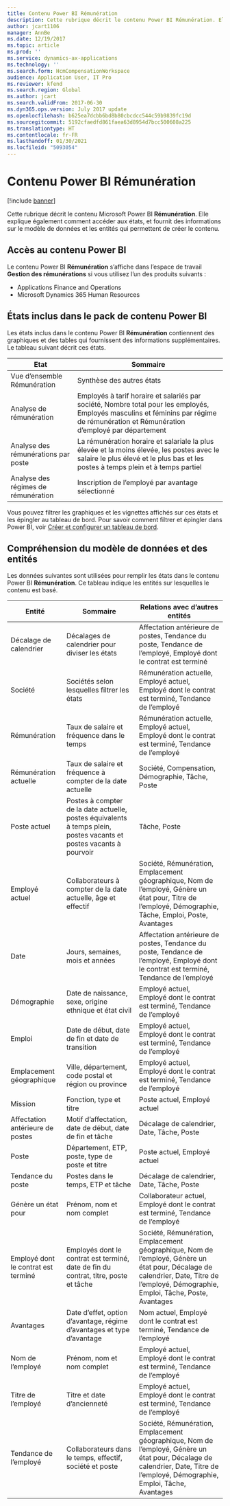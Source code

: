 ```yaml
---
title: Contenu Power BI Rémunération
description: Cette rubrique décrit le contenu Power BI Rémunération. Elle explique comment accéder aux rapports et fournit des informations sur le modèle de données utilisé.
author: jcart1106
manager: AnnBe
ms.date: 12/19/2017
ms.topic: article
ms.prod: ''
ms.service: dynamics-ax-applications
ms.technology: ''
ms.search.form: HcmCompensationWorkspace
audience: Application User, IT Pro
ms.reviewer: kfend
ms.search.region: Global
ms.author: jcart
ms.search.validFrom: 2017-06-30
ms.dyn365.ops.version: July 2017 update
ms.openlocfilehash: b625ea7dcbb6bd8b80cbcdcc544c59b9839fc19d
ms.sourcegitcommit: 5192cfaedfd861faea63d8954d7bcc500608a225
ms.translationtype: HT
ms.contentlocale: fr-FR
ms.lasthandoff: 01/30/2021
ms.locfileid: "5093054"
---
```

# <a name="compensation-power-bi-content"></a>Contenu Power BI Rémunération

[!include [banner](../includes/banner.md)]

Cette rubrique décrit le contenu Microsoft Power BI **Rémunération**. Elle explique également comment accéder aux états, et fournit des informations sur le modèle de données et les entités qui permettent de créer le contenu.

## <a name="accessing-the-power-bi-content"></a>Accès au contenu Power BI
Le contenu Power BI **Rémunération** s’affiche dans l’espace de travail **Gestion des rémunérations** si vous utilisez l’un des produits suivants :

- Applications Finance and Operations
- Microsoft Dynamics 365 Human Resources

## <a name="reports-that-are-included-in-the-power-bi-content"></a>États inclus dans le pack de contenu Power BI
Les états inclus dans le contenu Power BI **Rémunération** contiennent des graphiques et des tables qui fournissent des informations supplémentaires. Le tableau suivant décrit ces états.

| Etat                     | Sommaire |
|----------------------------|----------|
| Vue d’ensemble Rémunération      | Synthèse des autres états |
| Analyse de rémunération      | Employés à tarif horaire et salariés par société, Nombre total pour les employés, Employés masculins et féminins par régime de rémunération et Rémunération d’employé par département |
| Analyse des rémunérations par poste      | La rémunération horaire et salariale la plus élevée et la moins élevée, les postes avec le salaire le plus élevé et le plus bas et les postes à temps plein et à temps partiel |
| Analyse des régimes de rémunération | Inscription de l’employé par avantage sélectionné |

Vous pouvez filtrer les graphiques et les vignettes affichés sur ces états et les épingler au tableau de bord. Pour savoir comment filtrer et épingler dans Power BI, voir [Créer et configurer un tableau de bord](https://powerbi.microsoft.com/guided-learning/powerbi-learning-4-2-create-configure-dashboards).

## <a name="understanding-the-data-model-and-entities"></a>Compréhension du modèle de données et des entités
Les données suivantes sont utilisées pour remplir les états dans le contenu Power BI **Rémunération**. Ce tableau indique les entités sur lesquelles le contenu est basé.

| Entité                   | Sommaire                                                                                                   | Relations avec d’autres entités |
|--------------------------|------------------------------------------------------------------------------------------------------------|-----------------------------------|
| Décalage de calendrier          | Décalages de calendrier pour diviser les états                                                                          | Affectation antérieure de postes, Tendance du poste, Tendance de l’employé, Employé dont le contrat est terminé |
| Société                  | Sociétés selon lesquelles filtrer les états                                                                             | Rémunération actuelle, Employé actuel, Employé dont le contrat est terminé, Tendance de l’employé |
| Rémunération             | Taux de salaire et fréquence dans le temps                                                                           | Rémunération actuelle, Employé actuel, Employé dont le contrat est terminé, Tendance de l’employé |
| Rémunération actuelle     | Taux de salaire et fréquence à compter de la date actuelle                                                              | Société, Compensation, Démographie, Tâche, Poste |
| Poste actuel         | Postes à compter de la date actuelle, postes équivalents à temps plein, postes vacants et postes vacants à pourvoir | Tâche, Poste |
| Employé actuel         | Collaborateurs à compter de la date actuelle, âge et effectif                                                         | Société, Rémunération, Emplacement géographique, Nom de l’employé, Génère un état pour, Titre de l’employé, Démographie, Tâche, Emploi, Poste, Avantages |
| Date                     | Jours, semaines, mois et années                                                                             | Affectation antérieure de postes, Tendance du poste, Tendance de l’employé, Employé dont le contrat est terminé, Tendance de l’employé |
| Démographie             | Date de naissance, sexe, origine ethnique et état civil                                                   | Employé actuel, Employé dont le contrat est terminé, Tendance de l’employé |
| Emploi               | Date de début, date de fin et date de transition                                                                  | Employé actuel, Employé dont le contrat est terminé, Tendance de l’employé |
| Emplacement géographique      | Ville, département, code postal et région ou province                                                           | Employé actuel, Employé dont le contrat est terminé, Tendance de l’employé |
| Mission                      | Fonction, type et titre                                                                                  | Poste actuel, Employé actuel |
| Affectation antérieure de postes | Motif d’affectation, date de début, date de fin et tâche                                                           | Décalage de calendrier, Date, Tâche, Poste |
| Poste                 | Département, ETP, poste, type de poste et titre                                                        | Poste actuel, Employé actuel |
| Tendance du poste           | Postes dans le temps, ETP et tâche                                                                          | Décalage de calendrier, Date, Tâche, Poste |
| Génère un état pour               | Prénom, nom et nom complet                                                                       | Collaborateur actuel, Employé dont le contrat est terminé, Tendance de l’employé |
| Employé dont le contrat est terminé      | Employés dont le contrat est terminé, date de fin du contrat, titre, poste et tâche                                           | Société, Rémunération, Emplacement géographique, Nom de l’employé, Génère un état pour, Décalage de calendrier, Date, Titre de l’employé, Démographie, Emploi, Tâche, Poste, Avantages |
| Avantages                 | Date d’effet, option d’avantage, régime d’avantages et type d’avantage                                             | Nom actuel, Employé dont le contrat est terminé, Tendance de l’employé |
| Nom de l’employé            | Prénom, nom et nom complet                                                                       | Employé actuel, Employé dont le contrat est terminé, Tendance de l’employé |
| Titre de l’employé           | Titre et date d’ancienneté                                                                                   | Employé actuel, Employé dont le contrat est terminé, Tendance de l’employé |
| Tendance de l’employé           | Collaborateurs dans le temps, effectif, société et poste                                                        | Société, Rémunération, Emplacement géographique, Nom de l’employé, Génère un état pour, Décalage de calendrier, Date, Titre de l’employé, Démographie, Emploi, Tâche, Avantages |

